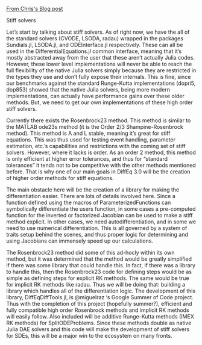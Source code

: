 [From Chris's Blog post](http://www.juliabloggers.com/differentialequations-jl-2-0-state-of-the-ecosystem/)

Stiff solvers

Let’s start by talking about stiff solvers. As of right now, we have the all of the standard solvers (CVODE, LSODA, radau) wrapped in the packages Sundials.jl, LSODA.jl, and ODEInterface.jl respectively. These can all be used in the DifferentialEquations.jl common interface, meaning that it’s mostly abstracted away from the user that these aren’t actually Julia codes. However, these lower level implementations will never be able to reach the full flexibility of the native Julia solvers simply because they are restricted in the types they use and don’t fully expose their internals. This is fine, since our benchmarks against the standard Runge-Kutta implementations (dopri5, dop853) showed that the native Julia solvers, being more modern implementations, can actually have performance gains over these older methods. But, we need to get our own implementations of these high order stiff solvers.

Currently there exists the Rosenbrock23 method. This method is similar to the MATLAB ode23s method (it is the Order 2/3 Shampine-Rosenbrock method). This method is A and L stable, meaning it’s great for stiff equations. This was thus used for testing event handling, parameter estimation, etc.’s capabilities and restrictions with the coming set of stiff solvers. However, where it lacks is order. As an order 2 method, this method is only efficient at higher error tolerances, and thus for “standard tolerances” it tends not to be competitive with the other methods mentioned before. That is why one of our main goals in DiffEq 3.0 will be the creation of higher order methods for stiff equations.

The main obstacle here will be the creation of a library for making the differentiation easier. There are lots of details involved here. Since a function defined using the macros of ParameterizedFunctions can symbolically differentiate the users function, in some cases a pre-computed function for the inverted or factorized Jacobian can be used to make a stiff method explicit. In other cases, we need autodifferentiation, and in some we need to use numerical differentiation. This is all governed by a system of traits setup behind the scenes, and thus proper logic for determining and using Jacobians can immensely speed up our calculations.

The Rosenbrock23 method did some of this ad-hocly within its own method, but it was determined that the method would be greatly simplified if there was some library that could handle this. In fact, if there was a library to handle this, then the Rosenbrock23 code for defining steps would be as simple as defining steps for explicit RK methods. The same would be true for implicit RK methods like radau. Thus we will be doing that: building a library which handles all of the differentiation logic. The development of this library, DiffEqDiffTools.jl, is @miguelraz ‘s Google Summer of Code project. Thus with the completion of this project (hopefully summer?), efficient and fully compatible high order Rosenbrock methods and implicit RK methods will easily follow. Also included will be additive Runge-Kutta methods (IMEX RK methods) for SplitODEProblems. Since these methods double as native Julia DAE solvers and this code will make the development of stiff solvers for SDEs, this will be a major win to the ecosystem on many fronts.
